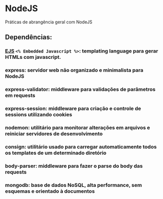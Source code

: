 # NodeJS
Práticas de abrangência geral com NodeJS

## Dependências:
### [EJS](http://ejs.co/) `<% Embedded Javascript %>`: templating language para gerar HTMLs com javascript.
### **express**: servidor web não organizado e minimalista para NodeJS

### **express-validator**: middleware para validações de parâmetros em requests
### **express-session**: middleware para criação e controle de sessions utilizando cookies
### **nodemon**: utilitário para monitorar alterações em arquivos e reiniciar servidores de desenvolvimento
### **consign**: utilitário usado para carregar automaticamente todos os templates de um determinado diretório
### **body-parser**: middleware para fazer o parse do body das requests
### **mongodb**: base de dados NoSQL, alta performance, sem esquemas e orientado à documentos